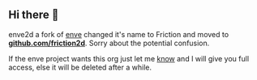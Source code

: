 ## Hi there 👋

enve2d a fork of [enve](https://github.com/MaurycyLiebner/enve) changed it's name to Friction and moved to **[github.com/friction2d](https://github.com/friction2d)**. Sorry about the potential confusion.

If the enve project wants this org just let me [know](https://github.com/rodlie) and I will give you full access, else it will be deleted after a while.
